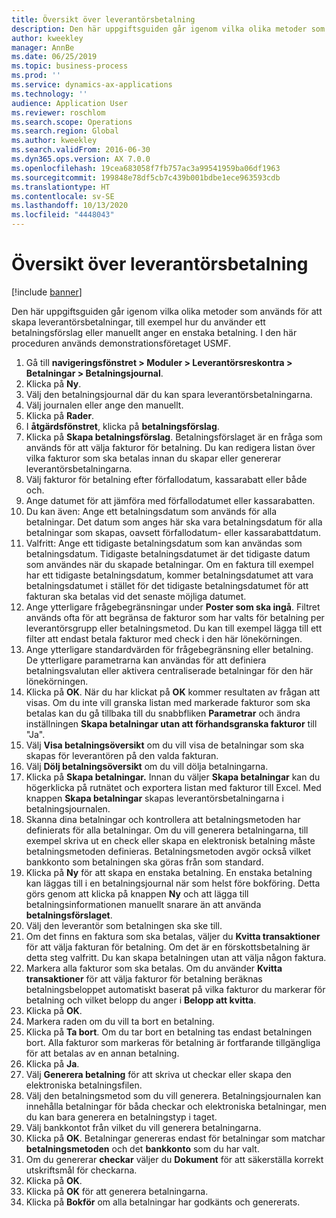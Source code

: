 ```yaml
---
title: Översikt över leverantörsbetalning
description: Den här uppgiftsguiden går igenom vilka olika metoder som används för att skapa leverantörsbetalningar, till exempel hur du använder ett betalningsförslag eller manuellt anger en enstaka betalning.
author: kweekley
manager: AnnBe
ms.date: 06/25/2019
ms.topic: business-process
ms.prod: ''
ms.service: dynamics-ax-applications
ms.technology: ''
audience: Application User
ms.reviewer: roschlom
ms.search.scope: Operations
ms.search.region: Global
ms.author: kweekley
ms.search.validFrom: 2016-06-30
ms.dyn365.ops.version: AX 7.0.0
ms.openlocfilehash: 19cea683058f7fb757ac3a99541959ba06df1963
ms.sourcegitcommit: 199848e78df5cb7c439b001bdbe1ece963593cdb
ms.translationtype: HT
ms.contentlocale: sv-SE
ms.lasthandoff: 10/13/2020
ms.locfileid: "4448043"
---
```

# <a name="vendor-payment-overview"></a>Översikt över leverantörsbetalning

[!include [banner](../../includes/banner.md)]

Den här uppgiftsguiden går igenom vilka olika metoder som används för att skapa leverantörsbetalningar, till exempel hur du använder ett betalningsförslag eller manuellt anger en enstaka betalning. I den här proceduren används demonstrationsföretaget USMF.

1. Gå till **navigeringsfönstret > Moduler > Leverantörsreskontra > Betalningar > Betalningsjournal**.
2. Klicka på **Ny**.
3. Välj den betalningsjournal där du kan spara leverantörsbetalningarna. 
4. Välj journalen eller ange den manuellt.
5. Klicka på **Rader**.
6. I **åtgärdsfönstret**, klicka på **betalningsförslag**.
7. Klicka på **Skapa betalningsförslag**. Betalningsförslaget är en fråga som används för att välja fakturor för betalning. Du kan redigera listan över vilka fakturor som ska betalas innan du skapar eller genererar leverantörsbetalningarna.
8. Välj fakturor för betalning efter förfallodatum, kassarabatt eller både och. 
9. Ange datumet för att jämföra med förfallodatumet eller kassarabatten. 
10. Du kan även: Ange ett betalningsdatum som används för alla betalningar. Det datum som anges här ska vara betalningsdatum för alla betalningar som skapas, oavsett förfallodatum- eller kassarabattdatum.  
11. Valfritt: Ange ett tidigaste betalningsdatum som kan användas som betalningsdatum. Tidigaste betalningsdatumet är det tidigaste datum som användes när du skapade betalningar. Om en faktura till exempel har ett tidigaste betalningsdatum, kommer betalningsdatumet att vara betalningsdatumet i stället för det tidigaste betalningsdatumet för att fakturan ska betalas vid det senaste möjliga datumet.
12. Ange ytterligare frågebegränsningar under **Poster som ska ingå**. Filtret används ofta för att begränsa de fakturor som har valts för betalning per leverantörsgrupp eller betalningsmetod. Du kan till exempel lägga till ett filter att endast betala fakturor med check i den här lönekörningen.
13. Ange ytterligare standardvärden för frågebegränsning eller betalning. De ytterligare parametrarna kan användas för att definiera betalningsvalutan eller aktivera centraliserade betalningar för den här lönekörningen.  
14. Klicka på **OK**. När du har klickat på **OK** kommer resultaten av frågan att visas. Om du inte vill granska listan med markerade fakturor som ska betalas kan du gå tillbaka till du snabbfliken **Parametrar** och ändra inställningen **Skapa betalningar utan att förhandsgranska fakturor** till "Ja".  
15. Välj **Visa betalningsöversikt** om du vill visa de betalningar som ska skapas för leverantören på den valda fakturan.
16. Välj **Dölj betalningsöversikt** om du vill dölja betalningarna. 
17. Klicka på **Skapa betalningar.** Innan du väljer **Skapa betalningar** kan du högerklicka på rutnätet och exportera listan med fakturor till Excel. Med knappen **Skapa betalningar** skapas leverantörsbetalningarna i betalningsjournalen.  
18. Skanna dina betalningar och kontrollera att betalningsmetoden har definierats för alla betalningar. Om du vill generera betalningarna, till exempel skriva ut en check eller skapa en elektronisk betalning måste betalningsmetoden definieras. Betalningsmetoden avgör också vilket bankkonto som betalningen ska göras från som standard.  
19. Klicka på **Ny** för att skapa en enstaka betalning. En enstaka betalning kan läggas till i en betalningsjournal när som helst före bokföring. Detta görs genom att klicka på knappen **Ny** och att lägga till betalningsinformationen manuellt snarare än att använda **betalningsförslaget**.  
20. Välj den leverantör som betalningen ska ske till.
21. Om det finns en faktura som ska betalas, väljer du **Kvitta transaktioner** för att välja fakturan för betalning. Om det är en förskottsbetalning är detta steg valfritt. Du kan skapa betalningen utan att välja någon faktura. 
22. Markera alla fakturor som ska betalas. Om du använder **Kvitta transaktioner** för att välja fakturor för betalning beräknas betalningsbeloppet automatiskt baserat på vilka fakturor du markerar för betalning och vilket belopp du anger i **Belopp att kvitta**.
23. Klicka på **OK**.
24. Markera raden om du vill ta bort en betalning.
25. Klicka på **Ta bort**. Om du tar bort en betalning tas endast betalningen bort. Alla fakturor som markeras för betalning är fortfarande tillgängliga för att betalas av en annan betalning.
26. Klicka på **Ja**.
27. Välj **Generera betalning** för att skriva ut checkar eller skapa den elektroniska betalningsfilen.
28. Välj den betalningsmetod som du vill generera. Betalningsjournalen kan innehålla betalningar för båda checkar och elektroniska betalningar, men du kan bara generera en betalningstyp i taget.
29. Välj bankkontot från vilket du vill generera betalningarna.
30. Klicka på **OK**. Betalningar genereras endast för betalningar som matchar **betalningsmetoden** och det **bankkonto** som du har valt.
31. Om du genererar **checkar** väljer du **Dokument** för att säkerställa korrekt utskriftsmål för checkarna.
32. Klicka på **OK**.
33. Klicka på **OK** för att generera betalningarna.
34. Klicka på **Bokför** om alla betalningar har godkänts och genererats. 

